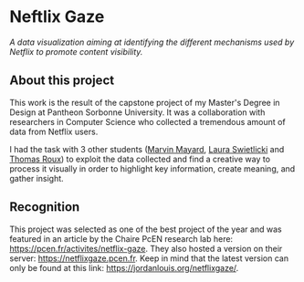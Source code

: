 # Neftlix Gaze

*A data visualization aiming at identifying the different mechanisms used by Netflix to promote content visibility.*

## About this project

This work is the result of the capstone project of my Master's Degree in Design at Pantheon Sorbonne University. It was a collaboration with researchers in Computer Science who collected a tremendous amount of data from Netflix users. 

I had the task with 3 other students ([Marvin Mayard](https://www.linkedin.com/in/marvin-mayard/), [Laura Swietlicki](https://www.linkedin.com/in/laura-swietlicki/) and [Thomas Roux](https://www.linkedin.com/in/thomasxuor/)) to exploit the data collected and find a creative way to process it visually in order to highlight key information, create meaning, and gather insight.

## Recognition

This project was selected as one of the best project of the year and was featured in an article by the Chaire PcEN research lab here: https://pcen.fr/activites/netflix-gaze. They also hosted a version on their server: https://netflixgaze.pcen.fr.
Keep in mind that the latest version can only be found at this link: https://jordanlouis.org/netflixgaze/.

